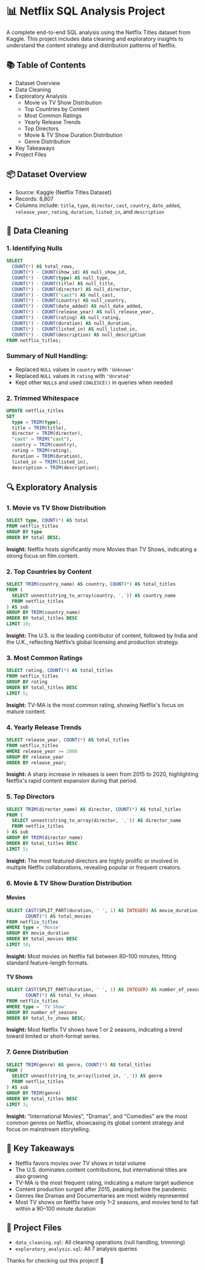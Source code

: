 
# 📊 Netflix SQL Analysis Project

A complete end-to-end SQL analysis using the Netflix Titles dataset from Kaggle. This project includes data cleaning and exploratory insights to understand the content strategy and distribution patterns of Netflix.

## 📚 Table of Contents
- Dataset Overview
- Data Cleaning
- Exploratory Analysis
  - Movie vs TV Show Distribution
  - Top Countries by Content
  - Most Common Ratings
  - Yearly Release Trends
  - Top Directors
  - Movie & TV Show Duration Distribution
  - Genre Distribution
- Key Takeaways
- Project Files

## 📦 Dataset Overview
- Source: Kaggle (Netflix Titles Dataset)
- Records: 8,807
- Columns include: `title`, `type`, `director`, `cast`, `country`, `date_added`, `release_year`, `rating`, `duration`, `listed_in`, and `description`

## 🧼 Data Cleaning

### 1. Identifying Nulls
```sql
SELECT 
  COUNT(*) AS total_rows,
  COUNT(*) - COUNT(show_id) AS null_show_id,
  COUNT(*) - COUNT(type) AS null_type,
  COUNT(*) - COUNT(title) AS null_title,
  COUNT(*) - COUNT(director) AS null_director,
  COUNT(*) - COUNT("cast") AS null_cast,
  COUNT(*) - COUNT(country) AS null_country,
  COUNT(*) - COUNT(date_added) AS null_date_added,
  COUNT(*) - COUNT(release_year) AS null_release_year,
  COUNT(*) - COUNT(rating) AS null_rating,
  COUNT(*) - COUNT(duration) AS null_duration,
  COUNT(*) - COUNT(listed_in) AS null_listed_in,
  COUNT(*) - COUNT(description) AS null_description
FROM netflix_titles;
```

### Summary of Null Handling:
- Replaced `NULL` values in `country` with `'Unknown'`
- Replaced `NULL` values in `rating` with `'Unrated'`
- Kept other `NULL`s and used `COALESCE()` in queries when needed

### 2. Trimmed Whitespace
```sql
UPDATE netflix_titles
SET
  type = TRIM(type),
  title = TRIM(title),
  director = TRIM(director),
  "cast" = TRIM("cast"),
  country = TRIM(country),
  rating = TRIM(rating),
  duration = TRIM(duration),
  listed_in = TRIM(listed_in),
  description = TRIM(description);
```

## 🔍 Exploratory Analysis

### 1. Movie vs TV Show Distribution
```sql
SELECT type, COUNT(*) AS total
FROM netflix_titles
GROUP BY type
ORDER BY total DESC;
```
**Insight:** Netflix hosts significantly more Movies than TV Shows, indicating a strong focus on film content.

### 2. Top Countries by Content
```sql
SELECT TRIM(country_name) AS country, COUNT(*) AS total_titles
FROM (
  SELECT unnest(string_to_array(country, ',')) AS country_name
  FROM netflix_titles
) AS sub
GROUP BY TRIM(country_name)
ORDER BY total_titles DESC
LIMIT 10;
```
**Insight:** The U.S. is the leading contributor of content, followed by India and the U.K., reflecting Netflix’s global licensing and production strategy.

### 3. Most Common Ratings
```sql
SELECT rating, COUNT(*) AS total_titles
FROM netflix_titles
GROUP BY rating
ORDER BY total_titles DESC
LIMIT 5;
```
**Insight:** TV-MA is the most common rating, showing Netflix's focus on mature content.

### 4. Yearly Release Trends
```sql
SELECT release_year, COUNT(*) AS total_titles
FROM netflix_titles
WHERE release_year >= 2000
GROUP BY release_year
ORDER BY release_year;
```
**Insight:** A sharp increase in releases is seen from 2015 to 2020, highlighting Netflix's rapid content expansion during that period.

### 5. Top Directors
```sql
SELECT TRIM(director_name) AS director, COUNT(*) AS total_titles
FROM (
  SELECT unnest(string_to_array(director, ',')) AS director_name
  FROM netflix_titles
) AS sub
GROUP BY TRIM(director_name)
ORDER BY total_titles DESC
LIMIT 5;
```
**Insight:** The most featured directors are highly prolific or involved in multiple Netflix collaborations, revealing popular or frequent creators.

### 6. Movie & TV Show Duration Distribution

#### Movies
```sql
SELECT CAST(SPLIT_PART(duration, ' ', 1) AS INTEGER) AS movie_duration,
       COUNT(*) AS total_movies
FROM netflix_titles
WHERE type = 'Movie'
GROUP BY movie_duration
ORDER BY total_movies DESC
LIMIT 10;
```
**Insight:** Most movies on Netflix fall between 80–100 minutes, fitting standard feature-length formats.

#### TV Shows
```sql
SELECT CAST(SPLIT_PART(duration, ' ', 1) AS INTEGER) AS number_of_seasons,
       COUNT(*) AS total_tv_shows
FROM netflix_titles
WHERE type = 'TV Show'
GROUP BY number_of_seasons
ORDER BY total_tv_shows DESC;
```
**Insight:** Most Netflix TV shows have 1 or 2 seasons, indicating a trend toward limited or short-format series.

### 7. Genre Distribution
```sql
SELECT TRIM(genre) AS genre, COUNT(*) AS total_titles
FROM (
  SELECT unnest(string_to_array(listed_in, ',')) AS genre
  FROM netflix_titles
) AS sub
GROUP BY TRIM(genre)
ORDER BY total_titles DESC
LIMIT 3;
```
**Insight:** "International Movies", "Dramas", and "Comedies" are the most common genres on Netflix, showcasing its global content strategy and focus on mainstream storytelling.

## 🧠 Key Takeaways
- Netflix favors movies over TV shows in total volume
- The U.S. dominates content contributions, but international titles are also growing
- TV-MA is the most frequent rating, indicating a mature target audience
- Content production surged after 2015, peaking before the pandemic
- Genres like Dramas and Documentaries are most widely represented
- Most TV shows on Netflix have only 1–2 seasons, and movies tend to fall within a 90–100 minute duration

## 📁 Project Files
- `data_cleaning.sql`: All cleaning operations (null handling, trimming)
- `exploratory_analysis.sql`: All 7 analysis queries

Thanks for checking out this project! 🚀
